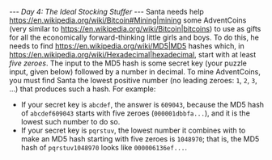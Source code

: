 *--- Day 4: The Ideal Stocking Stuffer ---*
Santa needs help <https://en.wikipedia.org/wiki/Bitcoin#Mining|mining> some AdventCoins (very similar to <https://en.wikipedia.org/wiki/Bitcoin|bitcoins>) to use as gifts for all the economically forward-thinking little girls and boys.
To do this, he needs to find <https://en.wikipedia.org/wiki/MD5|MD5> hashes which, in <https://en.wikipedia.org/wiki/Hexadecimal|hexadecimal>, start with at least *five zeroes*.  The input to the MD5 hash is some secret key (your puzzle input, given below) followed by a number in decimal. To mine AdventCoins, you must find Santa the lowest positive number (no leading zeroes: `1`, `2`, `3`, ...) that produces such a hash.
For example:

- If your secret key is `abcdef`, the answer is `609043`, because the MD5 hash of `abcdef609043` starts with five zeroes (`000001dbbfa...`), and it is the lowest such number to do so.
- If your secret key is `pqrstuv`, the lowest number it combines with to make an MD5 hash starting with five zeroes is `1048970`; that is, the MD5 hash of `pqrstuv1048970` looks like `000006136ef...`.
